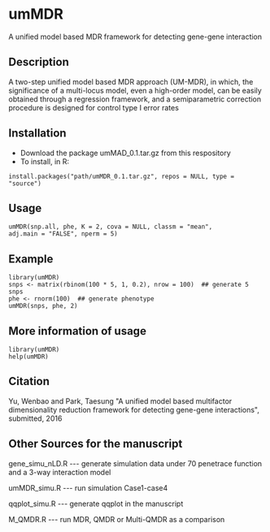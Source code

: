 # umMDR
A unified model based MDR framework for detecting gene-gene interaction


## Description
 A two-step unified model based MDR approach (UM-MDR), in which, the significance of a multi-locus model, even a high-order model, can be easily obtained through a regression framework, and a semiparametric correction procedure is designed for control type I error rates


## Installation
* Download the package umMAD_0.1.tar.gz from this respository
* To install, in R: 
 ```
 install.packages("path/umMDR_0.1.tar.gz", repos = NULL, type = "source")
 ```
 
## Usage 
 ```
 umMDR(snp.all, phe, K = 2, cova = NULL, classm = "mean",
 adj.main = "FALSE", nperm = 5)
 ```
 
## Example 
 ```
 library(umMDR)
 snps <- matrix(rbinom(100 * 5, 1, 0.2), nrow = 100)  ## generate 5 snps
 phe <- rnorm(100)  ## generate phenotype
 umMDR(snps, phe, 2)
 ```

## More information of usage
 
```
library(umMDR)
help(umMDR)
```


## Citation
Yu, Wenbao and Park, Taesung "A unified model based multifactor dimensionality reduction framework for detecting gene-gene interactions", submitted, 2016

## Other Sources for the manuscript

gene_simu_nLD.R --- generate simulation data under 70 penetrace function and a 3-way interaction model

umMDR_simu.R --- run simulation Case1-case4

qqplot_simu.R --- generate qqplot in the manuscript

M_QMDR.R --- run MDR, QMDR or Multi-QMDR as a comparison

